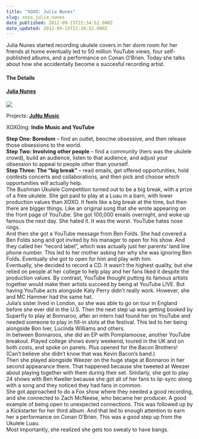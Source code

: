 ```yaml
---
title: "XOXO: Julia Nunes"
slug: xoxo_julia_nunes
date_published: 2012-09-15T22:34:52.000Z
date_updated: 2012-09-15T22:34:52.000Z
---
```


Julia Nunes started recording ukulele covers in her dorm room for her friends at home eventually led to 50 million YouTube views, four self-published albums, and a performance on Conan O’Brien. Today she talks about how she accidentally become a succesful recording artist.

#### The Details

#### [Julia Nunes](https://twitter.com/JuliaNunes)

![](http://a0.twimg.com/profile_images/1683336688/-3-1_normal.jpg)

Projects: **[JuNu Music](http://www.junumusic.com/)**

XOXOing: **Indie Music and YouTube**

**Step One: Boredom** – find an outlet, beocme obsessive, and then release those obsessions to the world.  
**Step Two: Involving other people** – find a community (hers was the ukulele crowd), build an audience, listen to that audience, and adjust your obsession to appeal to people other than yourself.  
**Step Three: The “big break”** – read emails, get offered opportunities, hold contests concerts and collaborations, and then pick and choose which opportunities will actually help.  
 The Bushman Ukulele Competition turned out to be a big break, with a prize of a free ukulele. She got paid to play at a Luau in a barn, with lower production values than XOXO. It feels like a big break at the time, but then there are bigger things. Like an original song that she wrote appearing on the front page of YouTube. She got 100,000 emails overnight, and woke up famous the next day. She hated it. It was the worst. YouTube hates nose rings.  
 And then she got a YouTube message from Ben Folds. She had covered a Ben Folds song and got invited by his manager to open for his show. And they called her “record label”, which was actually just her parents’ land line phone number. This led to her mother asking her why she was ignoring Ben Folds. Eventually she got to open for him and play with him.  
 Eventually, she decided to record a CD. It wasn’t the highest quality, but she relied on people at her college to help play and her fans liked it despite the production values. By contrast, YouTube thought putting its famous artists together would make their artists succeed by being at YouTube LIVE. But having YouTube acts alongside Katy Perry didn’t really work. However, she and MC Hammer had the same hat.  
 Julia’s sister lived in London, so she was able to go on tour in England before she ever did in the U.S. Then the next step up was getting booked by Superfly to play at Bonnaroo, after an intern had found her on YouTube and needed someone to play in fill-in slots at the festival. This led to her being alongside Bon Iver, Lucinda Williams and others.  
 In between Bonnaroos, she did an EP with Pomplamoose, another YouTube breakout. Played college shows every weekend, toured in the UK and on both costs, and spoke on panels. Plus opened for the Bacon Brothers! (Can’t believe she didn’t know that was Kevin Bacon’s band.)  
 Then she played alongside Weezer on the huge stage at Bonnaroo in her second appearance there. That happened because she tweeted at Weezer about playing together with them during their set. Similarly, she got to play 24 shows with Ben Kweller because she got all of her fans to lip-sync along with a song and they noticed they had fans in common.  
 She got approached to do a Fox show where they needed a good recording, and she connected to Zach McNeese, who became her producer. A good example of being open to unexpected connections. This was followed up by a Kickstarter for her third album. And that led to enough attention to earn her a performance on Conan O’Brien. This was a good step up from the Ukulele Luau.  
 Most importantly, she realized she gets too sweaty to have bangs.

